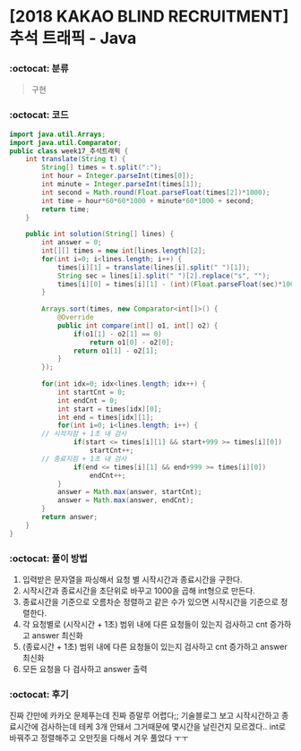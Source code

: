 # [2018 KAKAO BLIND RECRUITMENT] 추석 트래픽 - Java

###  :octocat: 분류

> 구현

### :octocat: 코드

```java
import java.util.Arrays;
import java.util.Comparator;
public class week17_추석트래픽 {
	int translate(String t) {
		String[] times = t.split(":");
    	int hour = Integer.parseInt(times[0]);
    	int minute = Integer.parseInt(times[1]);
    	int second = Math.round(Float.parseFloat(times[2])*1000);
    	int time = hour*60*60*1000 + minute*60*1000 + second;
    	return time;
	}
	
	public int solution(String[] lines) {
        int answer = 0;
        int[][] times = new int[lines.length][2];
        for(int i=0; i<lines.length; i++) {
        	times[i][1] = translate(lines[i].split(" ")[1]);
        	String sec = lines[i].split(" ")[2].replace("s", "");
        	times[i][0] = times[i][1] - (int)(Float.parseFloat(sec)*1000)+1;
        }
        
        Arrays.sort(times, new Comparator<int[]>() {
			@Override
			public int compare(int[] o1, int[] o2) {
				if(o1[1] - o2[1] == 0)
					return o1[0] - o2[0];
				return o1[1] - o2[1];
			}
		});
        
        for(int idx=0; idx<lines.length; idx++) {
    		int startCnt = 0;
    		int endCnt = 0;
        	int start = times[idx][0];
        	int end = times[idx][1];
        	for(int i=0; i<lines.length; i++) {
		// 시작지점 + 1초 내 검사
        		if(start <= times[i][1] && start+999 >= times[i][0])
        			startCnt++;
		// 종료지점 + 1초 내 검사
        		if(end <= times[i][1] && end+999 >= times[i][0])
        			endCnt++;
        	}
        	answer = Math.max(answer, startCnt);
        	answer = Math.max(answer, endCnt);
        }
        return answer;
    }
}
```

### :octocat: 풀이 방법

1. 입력받은 문자열을 파싱해서 요청 별 시작시간과 종료시간을 구한다.
2. 시작시간과 종료시간을 초단위로 바꾸고 1000을 곱해 int형으로 만든다.
3. 종료시간을 기준으로 오름차순 정렬하고 같은 수가 있으면 시작시간을 기준으로 정렬한다.
4. 각 요청별로 (시작시간 + 1초) 범위 내에 다른 요청들이 있는지 검사하고 cnt 증가하고 answer 최신화
5. (종료시간 + 1초) 범위 내에 다른 요청들이 있는지 검사하고 cnt 증가하고 answer 최신화
6. 모든 요청을 다 검사하고 answer 출력

### :octocat: 후기

진짜 간만에 카카오 문제푸는데 진짜 증말루 어렵다;; 기술블로그 보고 시작시간하고 종료시간에 검사하는데
테케 3개 안돼서 그거때문에 몇시간을 날린건지 모르겠다.. int로 바꿔주고 정렬해주고 오만짓을 다해서 겨우 풀었다 ㅜㅜ
